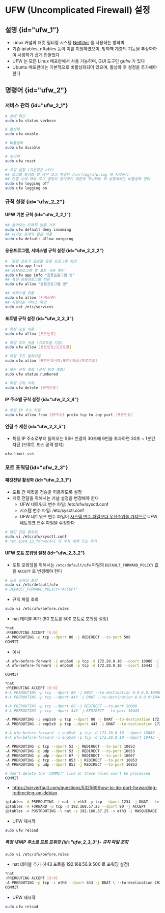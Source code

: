 # UFW (Uncomplicated Firewall) 설정

## 설명 {id="ufw_1"}
- Linux 커널의 패킷 필터링 시스템 [Netfilter](https://netfilter.org/) 를 사용하는 방화벽
- 기존 iptables, nftables 등이 이를 지원하였으며, 방화벽 계층의 기능을 추상화하여 사용하기 쉽게 만들었다
- UFW 는 모든 Linux 배포판에서 사용 가능하며, GUI 도구인 gufw 가 있다
- Ubuntu 배포판에는 기본적으로 비활성화되어 있으며, 활성화 후 설정을 추가해야 한다

## 명령어 {id="ufw_2"}
### 서비스 관리 {id="ufw_2_1"}
```Bash
# 상태 확인
sudo ufw status verbose 

# 활성화
sudo ufw enable

# 비활성화
sudo ufw disable

# 초기화
sudo ufw reset

# 로깅 설정 (기본값은 off)
## 로그를 활성화 할 경우 로그 파일은 /var/log/ufw.log 에 저장된다
## 연결 수에 따라 로그 용량이 증가하기 때문에 모니터링 외 상황에서는 비활성화 한다
sudo ufw logging off
sudo ufw logging on

```
### 규칙 설정 {id="ufw_2_2"}

#### UFW 기본 규칙 {id="ufw_2_2_1"}
```Bash
## 들어오는 트래픽 일괄 거부
sudo ufw default deny incoming
## 나가는 트래픽 일괄 허용
sudo ufw default allow outgoing
```
#### 응용프로그램, 서비스별 규칙 설정 {id="ufw_2_2_2"}
```Bash
#  열린 포트가 필요한 응용 프로그램 확인
sudo ufw app list
## 응용프로그램 별 포트 사용 확인
sudo ufw app info "응용프로그램 명"
## 특정 응용프로그램 허용
sudo ufw allow "응용프로그램 명"

## 서비스별 허용
sudo ufw allow [서비스명]
## 지원되는 서비스 확인
sudo cat /etc/services
```

#### 포트별 규칙 설정 {id="ufw_2_2_3"}
```Bash
# 특정 포트 허용
sudo ufw allow [포트번호]

# 특정 포트 허용 (프로토콜 지정)
sudo ufw allow [포트번호/프로토콜]

# 특정 포트 범위허용
sudo ufw allow [포트번호시작:포트번호끝/프로토콜]

# 모든 규칙 조회 (규칙 번호 포함) 
sudo ufw status numbered

# 특정 규칙 삭제
sudo ufw delete [규칙번호]
```

#### IP 주소별 규칙 설정 {id="ufw_2_2_4"}
```Bash
# 특정 IP 주소 허용
sudo ufw allow from [IP주소] proto tcp to any port [포트번호]
```
#### 연결 수 제한 {id="ufw_2_2_5"}
- 특정 IP 주소로부터 들어오는 SSH 연결이 30초에 6번을 초과하면 30초 ~ 1분간 차단 (브루트 포스 공격 방지)
```Bash
ufw limit ssh
```

### 포트 포워딩{id="ufw_2_3"}

#### 패킷전달 활성화 {id="ufw_2_3_1"}
- 포트 간 패킷을 전송을 허용하도록 설정
- 패킷 전달을 위해서는 커널 설정을 변경해야 한다
  - UFW 네트워크 변수 파일: /etc/ufw/sysctl.conf
  - 시스템 변수 파일: /etc/sysctl.conf
  - UFW 네트워크 변수 파일이 [시스템 변수 파일보다 우선순위를 가지므로](https://manpages.ubuntu.com/manpages/xenial/man8/ufw-framework.8.html) UFW 네트워크 변수 파일을 수정한다
```Bash
# 패킷 전달 활성화
sudo vi /etc/ufw/sysctl.conf
# net.ipv4.ip_forward=1 의 주석 해제 또는 추가
```

#### UFW 포트 포워딩 설정 {id="ufw_2_3_2"}

- 포트 포워딩을 위해서는 `/etc/default/ufw` 파일의 `DEFAULT_FORWARD_POLICY` 값을 `ACCEPT` 로 변경해야 한다
```Bash
# 포트 포워딩 설정
sudo vi /etc/default/ufw
# DEFAULT_FORWARD_POLICY="ACCEPT"
```

- 규칙 파일 조회
```Bash
sudo vi /etc/ufw/before.rules 
```
- nat 테이블 추가 (80 포트를 500 포트로 포워딩 설정)
```Bash
*nat
:PREROUTING ACCEPT [0:0]
-A PREROUTING -p tcp --dport 80 -j REDIRECT --to-port 500
COMMIT
```
  - 예시
  ```Bash
  -A ufw-before-forward -i enp5s0 -p tcp -d 172.20.0.10 --dport 10080 -j ACCEPT
  -A ufw-before-forward -i enp5s0 -p tcp -d 172.20.0.10 --dport 10443 -j ACCEPT
  
  COMMIT
  
  *nat
  :PREROUTING ACCEPT [0:0]
  #-A PREROUTING -p tcp --dport 80 -j DNAT --to-destination 0.0.0.0:10080
  #-A PREROUTING -p tcp --dport 443 -j DNAT --to-destination 0.0.0.0:10443
  
  #-A PREROUTING -p tcp --dport 80 -j REDIRECT --to-port 10080
  #-A PREROUTING -p tcp --dport 443 -j REDIRECT --to-port 10443
  
  -A PREROUTING -i enp5s0 -p tcp --dport 80 -j DNAT --to-destination 172.20.0.10:10080
  -A PREROUTING -i enp5s0 -p tcp --dport 443 -j DNAT --to-destination 172.20.0.10:10443
  
  #-A ufw-before-forward -i enp5s0 -p tcp -d 172.20.0.10 --dport 10080 -j ACCEPT
  #-A ufw-before-forward -i enp5s0 -p tcp -d 172.20.0.10 --dport 10443 -j ACCEPT
  
  -A PREROUTING -p tcp --dport 53 -j REDIRECT --to-port 10053
  -A PREROUTING -p udp --dport 53 -j REDIRECT --to-port 10053
  -A PREROUTING -p udp --dport 67 -j REDIRECT --to-port 10067
  -A PREROUTING -p tcp --dport 853 -j REDIRECT --to-port 10853
  -A PREROUTING -p udp --dport 853 -j REDIRECT --to-port 10853
  
  # don't delete the 'COMMIT' line or these rules won't be processed
  COMMIT 
  ```
- https://serverfault.com/questions/532569/how-to-do-port-forwarding-redirecting-on-debian
```Bash
iptables -A PREROUTING -t nat -i eth3 -p tcp --dport 1234 -j DNAT --to-destination 192.168.57.25:80
iptables -A FORWARD -p tcp -d 192.168.57.25 --dport 80 -j ACCEPT
iptables -A POSTROUTING -t nat -s 192.168.57.25 -o eth3 -j MASQUERADE
```

- UFW 재시작
```Bash
sudo ufw reload
```
##### 특정  내부IP 주소로 포트 포워딩 {id="ufw_2_3_3"}- 규칙 파일 조회
```Bash
sudo vi /etc/ufw/before.rules 
```
- nat 테이블 추가 (443 포트를 192.168.56.9:500 로 포워딩 설정)
```Bash
*nat 
:PREROUTING ACCEPT [0:0]
-A PREROUTING -p tcp -i eth0 --dport 443 -j DNAT \ --to-destination 192.168.56.9:600
COMMIT
```
- UFW 재시작
```Bash
sudo ufw reload
```






